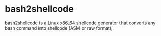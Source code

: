 # bash2shellcode
bash2shellcode is a Linux x86_64 shellcode generator that converts any bash command into shellcode (ASM or raw format),.
